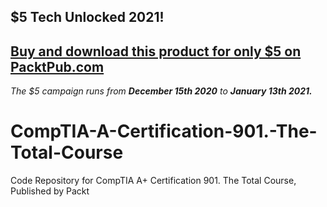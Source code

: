 ## $5 Tech Unlocked 2021!
[Buy and download this product for only $5 on PacktPub.com](https://www.packtpub.com/)
-----
*The $5 campaign         runs from __December 15th 2020__ to __January 13th 2021.__*

# CompTIA-A-Certification-901.-The-Total-Course
Code Repository for CompTIA A+ Certification 901. The Total Course, Published by Packt
